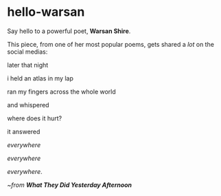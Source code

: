 # hello-warsan
Say hello to a powerful poet, **Warsan Shire**.

This piece, from one of her most popular poems, gets shared a *lot* on the social medias:





later that night

i held an atlas in my lap

ran my fingers across the whole world

and whispered

where does it hurt?





it answered

_everywhere_

_everywhere_

_everywhere_.





*~from* **_What They Did Yesterday Afternoon_**


